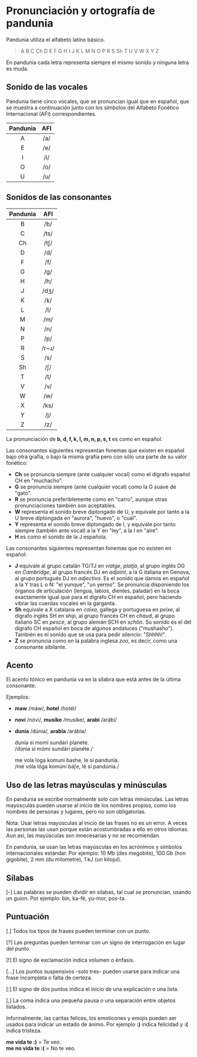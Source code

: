 # Pronunciación y ortografía de pandunia

Pandunia utiliza el alfabeto latino básico.

> A B C Ch D E F G H I J K L M N O P R S Sh T U V W X Y Z

En pandunia cada letra representa siempre el mismo sonido y ninguna letra es muda.

## Sonido de las vocales

Pandunia tiene cinco vocales, que se pronuncian igual que en español,
que se muestra a continuación junto con los símbolos del Alfabeto Fonético Internacional (AFI) correspondientes.

| Pandunia | AFI  |
|:--------:|:----:|
| A        | /a/  |
| E        | /e/  |
| I        | /i/  |
| O        | /o/  |
| U        | /u/  |

## Sonidos de las consonantes

| Pandunia | AFI  |
|:--------:|:----:|
| B        | /b/  |
| C        | /ts/ |
| Ch       | /tʃ/ |
| D        | /d/  |
| F        | /f/  |
| G        | /g/  |
| H        | /h/  |
| J        | /dʒ/ |
| K        | /k/  |
| L        | /l/  |
| M        | /m/  |
| N        | /n/  |
| P        | /p/  |
| R        |/r~ɹ/ |
| S        | /s/  |
| Sh       | /ʃ/  |
| T        | /t/  |
| V        | /v/  |
| W        | /w/  |
| X        | /ks/ |
| Y        | /j/  |
| Z        | /z/  |

La pronunciación de **b, d, f, k, l, m, n, p, s, t** es como en español.

Las consonantes siguientes representan fonemas que existen en español bajo otra
grafía, o bajo la misma grafía pero con sólo una parte de su valor fonético:

- **Ch** se pronuncia siempre (ante cualquier vocal) como el dígrafo español CH
  en "muchacho".
- **G** se pronuncia siempre (ante cualquier vocal) como la G suave de "gato".
- **R** se pronuncia preferiblemente como en "carro", aunque otras
  pronunciaciones también son aceptables.
- **W** representa el sonido breve diptongado de U, y equivale por tanto a la U
  breve diptongada en "aurora", "huevo", o "cuál".
- **Y** representa el sonido breve diptongado de I, y equivale por tanto
  siempre (también ante vocal) a la Y en "ley", a la I en "aire".
- **H** es como el sonido de la J española.

Las consonantes siguientes representan fonemas que no existen en español:

- **J** equivale al grupo catalán TG/TJ en _viatge_, _platja_, al grupo inglés
  DG en _Cambridge_, al grupo francés DJ en _adjoint_, a la G italiana en
  Genova, al grupo portugués DJ en _adjectivo_. Es el sonido que damos en
  español a la Y tras L o N: "el yunque", "un yermo". Se pronuncia disponiendo
  los órganos de articulación (lengua, labios, dientes, paladar) en la boca
  exactamente igual que para el dígrafo CH en español, pero haciendo vibrar las
  cuerdas vocales en la garganta.
- **Sh** equivale a X catalana en _caixa_, gallega y portuguesa en _peixe_, al
  dígrafo inglés SH en _ship_, al grupo francés CH en _chaud_, al grupo
  italiano SC en _pesce_, al grupo alemán SCH en _schön_. Su sonido es el del
  dígrafo CH español en boca de algunos andaluces ("mushasho").  También es el
  sonido que se usa para pedir silencio: "Shhhh!".
- **Z** se pronuncia como en la palabra inglesa _zoo_, es decir, como una
  consonante sibilante.

## Acento

El acento tónico en pandunia va en la sílabra que está antes de la última
consonante.

Ejemplos:

- **maw** /máw/, **hotel** /hotél/
- **novi** /nóvi/, **musike** /musíke/, **arabi** /arábi/
- **dunia** /dúnia/, **arabia** /arábia/

     dunia si momi sundari planete.  
    /dúnia sí mómi sundári planéte./

     me vola loga komuni bashe, le si pandunia.  
    /mé vóla lóga komúni báʃe, lé sí pandúnia./


## Uso de las letras mayúsculas y minúsculas

En pandunia se escribe normalmente solo con letras minúsculas.
Las letras mayúsculas pueden usarse al inicio de los nombres propios,
como los nombres de personas y lugares, pero no son obligatorias.

Nota: Usar letras mayúsculas al inicio de las frases no es un error.
A veces las personas las usan porque están acostumbradas a ello en otros idiomas.
Aun así, las mayúsculas son innecesarias y no se recomiendan.

En pandunia, se usan las letras mayúsculas en los acrónimos y símbolos
internacionales estándar. Por ejemplo: 10 Mb (des megobite), 100 Gb (hon
gigobite), 2 mm (du milometre), 1 kJ (un kilojul).

## Sílabas

[-] Las palabras se pueden dividir en sílabas, tal cual se pronuncian, usando
un guion. Por ejemplo: bin, ka-fé, yu-mor, pos-ta.

## Puntuación

[.] Todos los tipos de frases pueden terminar con un punto.

[?] Las preguntas pueden terminar con un signo de interrogación en lugar del punto.

[!] El signo de exclamación indica volumen o énfasis.

[...] Los puntos suspensivos -solo tres- pueden usarse para indicar una frase
incompleta o falta de certeza.

[:] El signo de dos puntos indica el inicio de una explicación o una lista.

[,] La coma indica una pequeña pausa o una separación entre objetos listados.

Informalmente, las caritas felices, los emoticones y emojis pueden ser usados
para indicar un estado de ánimo. Por ejemplo **:)** indica felicidad y **:(**
indica tristeza.

**me vida te :)**
= Te veo.  
**me no vida te :(**
= No te veo.

